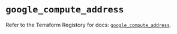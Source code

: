 # `google_compute_address`

Refer to the Terraform Registory for docs: [`google_compute_address`](https://registry.terraform.io/providers/hashicorp/google/4.65.0/docs/resources/compute_address).
